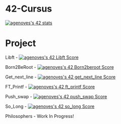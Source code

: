 # 42-Cursus

[![agenoves's 42 stats](https://badge42.vercel.app/api/v2/cl1unckr1001109lc4pk0jp1e/stats?cursusId=21&coalitionId=126)](https://github.com/JaeSeoKim/badge42)

# Project

Libft - [![agenoves's 42 Libft Score](https://badge42.vercel.app/api/v2/cl1unckr1001109lc4pk0jp1e/project/2461776)](https://github.com/JaeSeoKim/badge42)

Born2BeRoot - [![agenoves's 42 Born2beroot Score](https://badge42.vercel.app/api/v2/cl1unckr1001109lc4pk0jp1e/project/2471642)](https://github.com/JaeSeoKim/badge42)

Get_next_line - [![agenoves's 42 get_next_line Score](https://badge42.vercel.app/api/v2/cl1unckr1001109lc4pk0jp1e/project/2466396)](https://github.com/JaeSeoKim/badge42)

FT_Printf - [![agenoves's 42 ft_printf Score](https://badge42.vercel.app/api/v2/cl1unckr1001109lc4pk0jp1e/project/2468691)](https://github.com/JaeSeoKim/badge42)

Push_swap - [![agenoves's 42 push_swap Score](https://badge42.vercel.app/api/v2/cl1unckr1001109lc4pk0jp1e/project/2516469)](https://github.com/JaeSeoKim/badge42)

So_Long - [![agenoves's 42 so_long Score](https://badge42.vercel.app/api/v2/cl1unckr1001109lc4pk0jp1e/project/2521565)](https://github.com/JaeSeoKim/badge42)

Philosophers - Work In Progress!
